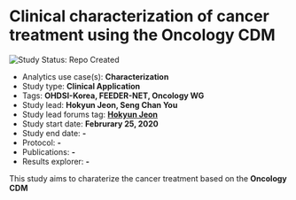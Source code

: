 Clinical characterization of cancer treatment using the Oncology CDM
=============

<img src="https://img.shields.io/badge/Study%20Status-Repo%20Created-lightgray.svg" alt="Study Status: Repo Created">

- Analytics use case(s): **Characterization**
- Study type: **Clinical Application**
- Tags: **OHDSI-Korea, FEEDER-NET, Oncology WG**
- Study lead: **Hokyun Jeon, Seng Chan You**
- Study lead forums tag: **[Hokyun Jeon](https://forums.ohdsi.org/u/hokyun)**
- Study start date: **Februrary 25, 2020**
- Study end date: **-**
- Protocol: **-**
- Publications: **-**
- Results explorer: **-**

This study aims to charaterize the cancer treatment based on the **Oncology CDM**


